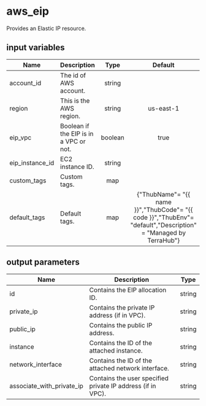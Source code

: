 # aws_eip

Provides an Elastic IP resource.

## input variables

| Name | Description | Type | Default | Required |
|------|-------------|:----:|:-----:|:-----:|
|account_id|The id of AWS account.|string||Yes|
|region|This is the AWS region.|string|us-east-1|Yes|
|eip_vpc|Boolean if the EIP is in a VPC or not.|boolean|true|no|
|eip_instance_id|EC2 instance ID.|string||Yes|
|custom_tags|Custom tags.|map||No|
|default_tags|Default tags.|map|{"ThubName"= "{{ name }}","ThubCode"= "{{ code }}","ThubEnv"= "default","Description" = "Managed by TerraHub"}|No|

## output parameters

| Name | Description | Type |
|------|-------------|:----:|
|id|Contains the EIP allocation ID.|string|
|private_ip|Contains the private IP address (if in VPC).|string|
|public_ip|Contains the public IP address.|string|
|instance|Contains the ID of the attached instance.|string|
|network_interface|Contains the ID of the attached network interface.|string|
|associate_with_private_ip|Contains the user specified private IP address (if in VPC).|string|
